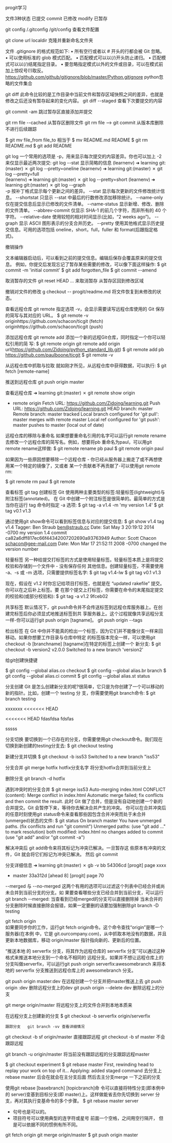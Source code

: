 progit学习

文件3种状态
已提交 commit
已修改 modify
已暂存 

git config 
/.gitconfig  /git/config 查看文件配置

git clone  url  localdir 克隆并重新命名文件夹

文件 .gitignore 的格式规范如下:
• 所有空行或者以 # 开头的行都会被 Git 忽略。
• 可以使用标准的 glob 模式匹配。
• 匹配模式可以以(/)开头防止递归。
• 匹配模式可以以(/)结尾指定目录。
• 要忽略指定模式以外的文件或目录，可以在模式前加上惊叹号(!)取反。
https://github.com/github/gitignore/blob/master/Python.gitignore
python忽略的文件集合

git diff  此命令比较的是工作目录中当前文件和暂存区域快照之间的差异，也就是修改之后还没有暂存起来的变化内容。
git diff --staged 查看下次要提交的内容


git commit -am 跳过暂存区直接添加并提交

git rm file --cached 从暂存区删除文件
git rm file   --> git commit 从版本库删除不进行后续跟踪


$ git mv file_from file_to 
相当于
$ mv README.md README
$ git rm README.md
$ git add README


git log 
一个常用的选项是 -p，用来显示每次提交的内容差异。你也可以加上 -2 来仅显示最近两次提交:
git log --stat 显示简略的信息
(learnenv) ➜  learning git:(master) ✗ git log --pretty=oneline
(learnenv) ➜  learning git:(master) ✗ git log --pretty=full   
(learnenv) ➜  learning git:(master) ✗ git log --pretty=short
(learnenv) ➜  learning git:(master) ✗ git log --graph    
-p
按补丁格式显示每个更新之间的差异。
--stat
显示每次更新的文件修改统计信息。
--shortstat
只显示 --stat 中最后的行数修改添加移除统计。
--name-only
仅在提交信息后显示已修改的文件清单。
--name-status
显示新增、修改、删除的文件清单。
--abbrev-commit
仅显示 SHA-1 的前几个字符，而非所有的 40 个字符。
--relative-date
使用较短的相对时间显示(比如，“2 weeks ago”)。
--graph
显示 ASCII 图形表示的分支合并历史。
--pretty
使用其他格式显示历史提交信息。可用的选项包括 oneline，short，full，fuller 和 format(后跟指定格式)。


撤销操作

文本编辑器启动后，可以看到之前的提交信息。编辑后保存会覆盖原来的提交信息。
例如，你提交后发现忘记了暂存某些需要的修改，可以像下面这样操作:
  $ git commit -m 'initial commit'
  $ git add forgotten_file
  $ git commit --amend
  
  
取消暂存的文件
git reset HEAD <file>... 来取消暂存    从暂存区回到修改区域

撤销对文件的修改
g checkout -- progit/readme.md   将文件恢复到未修改的状态。

  
查看远程仓库  git remote
指定选项 -v，会显示需要读写远程仓库使用的 Git 保存的简写与其对应的 URL。
  $ git remote -v
  originhttps://github.com/schacon/ticgit (fetch)
  originhttps://github.com/schacon/ticgit (push)
  

添加远程仓库
git remote add <shortname> <url>添加一个新的远程Git仓库，同时指定一个你可以轻松引用的简 写:
  $ git remote
    origin
  git remote add origin url(https://github.com/Zidoing/python_standard_lib.git)
  $ git remote add pb https://github.com/paulboone/ticgit
  $ git remote -v
  
  从远程仓库中抓取与拉取 就如刚才所见，从远程仓库中获得数据，可以执行:
  $ git fetch [remote-name]
  
推送到远程仓库 
git push origin master

查看远程仓库
➜  learning git:(master) ✗ git remote show origin
* remote origin
  Fetch URL: https://github.com/Zidoing/learning.git
  Push  URL: https://github.com/Zidoing/learning.git
  HEAD branch: master
  Remote branch:
    master tracked
  Local branch configured for 'git pull':
    master merges with remote master
  Local ref configured for 'git push':
    master pushes to master (local out of date)


远程仓库的移除与重命名
如果想要重命名引用的名字可以运行git remote rename去修改一个远程仓库的简写名。例如，想要将pb
重命名为paul，可以用git remote rename这样做:
  $ git remote rename pb paul
  $ git remote
  origin
  paul
  
  如果因为一些原因想要移除一个远程仓库 - 你已经从服务器上搬走了或不再想使用某一个特定的镜像了，又或者 某一个贡献者不再贡献了-可以使用git remote rm:
 
   $ git remote rm paul
  $ git remote
  
  
查看标签 git tag
创建标签 
Git 使用两种主要类型的标签:轻量标签(lightweight)与附注标签(annotated)。
在 Git 中创建一个附注标签是很简单的。最简单的方式是当你在运行 tag 命令时指定 -a 选项:
  $ git tag -a v1.4 -m 'my version 1.4'
  $ git tag
  v0.1
  v1.3
  
通过使用git show命令可以看到标签信息与对应的提交信息:
  $ git show v1.4
  tag v1.4
  Tagger: Ben Straub <ben@straub.cc>
  Date:   Sat May 3 20:19:12 2014 -0700
  my version 1.4
  commit ca82a6dff817ec66f44342007202690a93763949
  Author: Scott Chacon <schacon@gee-mail.com>
  Date:   Mon Mar 17 21:52:11 2008 -0700
      changed the version number
      
轻量标签
另一种给提交打标签的方式是使用轻量标签。轻量标签本质上是将提交校验和存储到一个文件中 - 没有保存任何 其他信息。创建轻量标签，不需要使用 -a、-s 或 -m 选项，只需要提供标签名字:
   $ git tag v1.4-lw
  $ git tag
  v0.1
  v1.3
  
 现在，假设在 v1.2 时你忘记给项目打标签，也就是在 “updated rakefile” 提交。你可以在之后补上标签。要 在那个提交上打标签，你需要在命令的末尾指定提交的校验和(或部分校验和):
  $ git tag -a v1.2 9fceb02


共享标签
默认情况下，git push命令并不会传送标签到远程仓库服务器上。在创建完标签后你必须显式地推送标签到共
享服务器上。这个过程就像共享远程分支一样-你可以运行git push origin [tagname]。
git push origin --tags

检出标签
在 Git 中你并不能真的检出一个标签，因为它们并不能像分支一样来回移动。如果你想要工作目录与仓库中特定 的标签版本完全一样，可以使用git checkout -b [branchname] [tagname]在特定的标签上创建一个 新分支:
  $ git checkout -b version2 v2.0.0
  Switched to a new branch 'version2'


给git创建快捷键


  $ git config --global alias.co checkout
  $ git config --global alias.br branch
  $ git config --global alias.ci commit
  $ git config --global alias.st status
  
  
 分支创建
Git 是怎么创建新分支的呢?很简单，它只是为你创建了一个可以移动的新的指针。比如，创建一个 testing 分
支，你需要使用git branch命令: $ git branch testing

  
  xxxxxxx
<<<<<<< HEAD
  
<<<<<<< HEAD
  fdasfdsa
  fdsfas
  
  sssss

分支切换
要切换到一个已存在的分支，你需要使用git checkout命令。我们现在切换到新创建的testing分支去:
 $ git checkout testing


新建分支并切换
$ git checkout -b iss53
  Switched to a new branch "iss53"

分支合并
git merge hotfix        hotfix分支名字  将分支hotfix合并到当前分支上

删除分支
git branch -d hotfix

遇到冲突时的分支合并
$ git merge iss53
  Auto-merging index.html
  CONFLICT (content): Merge conflict in index.html
  Automatic merge failed; fix conflicts and then commit the result.
此时 Git 做了合并，但是没有自动地创建一个新的合并提交。Git 会暂停下来，等待你去解决合并产生的冲突。 你可以在合并冲突后的任意时刻使用git status命令来查看那些因包含合并冲突而处于未合并 (unmerged)状态的文件:
  $ git status
  On branch master
  You have unmerged paths.
    (fix conflicts and run "git commit")
  Unmerged paths:
    (use "git add <file>..." to mark resolution)
      both modified:      index.html
  no changes added to commit (use "git add" and/or "git commit -a")
  
  解决冲突后  git add命令来将其标记为冲突已解决。一旦暂存这 些原本有冲突的文件，Git 就会将它们标记为冲突已解决。
  然后 git commit
  
分支详细信息
  ➜  learning git:(master) ✗ gb -v
  bb     54306cd [progit] page xxxx
* master 33a312d [ahead 8] [progit] page 70

--merged 与 --no-merged 这两个有用的选项可以过滤这个列表中已经合并或尚未合并到当前分支的分支。如 果要查看哪些分支已经合并到当前分支，可以运行git branch --merged:
当查看到已经merged的分支可以直接删除掉
当未合并的分支删除时候直接删除会报错，如果一定要删的话要加强制删除git branch -D testing



git fetch origin  
如果要同步你的工作，运行git fetch origin命令。这个命令查找“origin”是哪一个服务器(在本例 中，它是 git.ourcompany.com)，从中抓取本地没有的数据，并且更新本地数据库，移动 origin/master 指针指向新的、更新后的位置。

“推送本地 的 serverfix 分支，将其作为远程仓库的 serverfix 分支”可以通过这种格式来推送本地分支到一个命名不相同的 远程分支。如果并不想让远程仓库上的分支叫做serverfix，可以运行git push origin serverfix:awesomebranch 来将本地的 serverfix 分支推送到远程仓库上的 awesomebranch 分支。

git push origin master:dev  在远程创建一个分支并把master推送上去
git push origin :dev 删除远程分支上的dev
git push origin --delete dev 删除远程上的分支
  
 
git merge origin/master 将远程分支上的文件合并到本地本质来 

在远程分支上创建新的分支
$ git checkout -b serverfix origin/serverfix

```
跟踪分支   git branch -vv 查看详细情况
```
git checkout -b sf origin/master 直接跟踪远程
git checkout -b sf master 不会跟踪远程

git branch -u origin/master 将当前没有跟踪远程的分支跟踪远程master

   $ git checkout experiment
  $ git rebase master
  First, rewinding head to replay your work on top of it...
  Applying: added staged command
去分支上rebase master  后会在就会在主分支后面
然后去主分支merge 一下之前的分支

使用git rebase [basebranch] [topicbranch]命 令可以直接将特性分支(即本例中的 server)变基到目标分支(即 master)上。这样做能省去你先切换到 server 分支，再对其执行变基命令的多个步骤。
  $ git rebase master server

- 句号也是可以的。
- 项目符号可以使用典型的连字符或星号 前面一个空格，之间用空行隔开， 但是可以依据不同的惯例有所不同。


git fetch origin
git merge origin/master
$ git push origin master